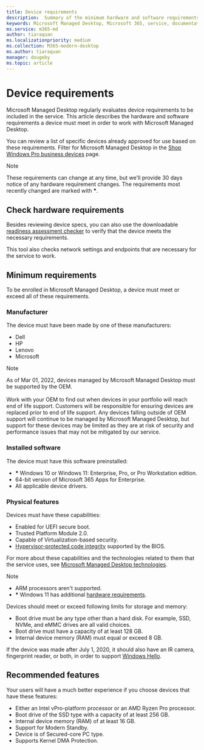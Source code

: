 ```yaml
---
title: Device requirements
description:  Summary of the minimum hardware and software requirements for devices to work with Microsoft Managed Desktop
keywords: Microsoft Managed Desktop, Microsoft 365, service, documentation
ms.service: m365-md
author: tiaraquan
ms.localizationpriority: medium
ms.collection: M365-modern-desktop
ms.author: tiaraquan
manager: dougeby
ms.topic: article
---
```


# Device requirements

Microsoft Managed Desktop regularly evaluates device requirements to be included in the service. This article describes the hardware and software requirements a device must meet in order to work with Microsoft Managed Desktop.

You can review a list of specific devices already approved for use based on these requirements. Filter for Microsoft Managed Desktop in the [Shop Windows Pro business devices](https://www.microsoft.com/windows/business/devices) page.

> [!NOTE]
> These requirements can change at any time, but we'll provide 30 days notice of any hardware requirement changes. The requirements most recently changed are marked with <b>\*</b>.

## Check hardware requirements

Besides reviewing device specs, you can also use the downloadable [readiness assessment checker](../prepare/readiness-assessment-downloadable.md) to verify that the device meets the necessary requirements.

This tool also checks network settings and endpoints that are necessary for the service to work.

## Minimum requirements

To be enrolled in Microsoft Managed Desktop, a device must meet or exceed all of these requirements.

### Manufacturer

The device must have been made by one of these manufacturers:

- Dell
- HP
- Lenovo
- Microsoft

> [!NOTE]
> As of Mar 01, 2022, devices managed by Microsoft Managed Desktop must be supported by the OEM.<br><br>Work with your OEM to find out when devices in your portfolio will reach end of life support. Customers will be responsible for ensuring devices are replaced prior to end of life support. Any devices falling outside of OEM support will continue to be managed by Microsoft Managed Desktop, but support for these devices may be limited as they are at risk of security and performance issues that may not be mitigated by our service.
</b>

### Installed software

The device must have this software preinstalled:

- <b>\*</b> Windows 10 or Windows 11: Enterprise, Pro, or Pro Workstation edition.
- 64-bit version of Microsoft 365 Apps for Enterprise.
- All applicable device drivers.

### Physical features

Devices must have these capabilities:

- Enabled for UEFI secure boot.
- Trusted Platform Module 2.0.
- Capable of Virtualization-based security.
- [Hypervisor-protected code integrity](/windows-hardware/drivers/bringup/device-guard-and-credential-guard) supported by the BIOS.

For more about these capabilities and the technologies related to them that the service uses, see [Microsoft Managed Desktop technologies](../overview/operating-system.md).

> [!NOTE]
>- ARM processors aren't supported.
>- <b>\*</b> Windows 11 has additional [hardware requirements](/windows/whats-new/windows-11-requirements).

Devices should meet or exceed following limits for storage and memory:

- Boot drive must be any type other than a hard disk. For example, SSD, NVMe, and eMMC drives are all valid choices.
- Boot drive must have a capacity of at least 128 GB.
- Internal device memory (RAM) must equal or exceed 8 GB.

If the device was made after July 1, 2020, it should also have an IR camera, fingerprint reader, or both, in order to support [Windows Hello](/windows-hardware/design/device-experiences/windows-hello-enhanced-sign-in-security).

## Recommended features

Your users will have a much better experience if you choose devices that have these features:

- Either an Intel vPro-platform processor or an AMD Ryzen Pro processor.
- Boot drive of the SSD type with a capacity of at least 256 GB.
- Internal device memory (RAM) of at least 16 GB.
- Support for Modern Standby.
- Device is of Secured-core PC type.
- Supports Kernel DMA Protection.
